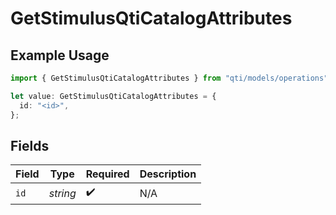 # GetStimulusQtiCatalogAttributes

## Example Usage

```typescript
import { GetStimulusQtiCatalogAttributes } from "qti/models/operations";

let value: GetStimulusQtiCatalogAttributes = {
  id: "<id>",
};
```

## Fields

| Field              | Type               | Required           | Description        |
| ------------------ | ------------------ | ------------------ | ------------------ |
| `id`               | *string*           | :heavy_check_mark: | N/A                |